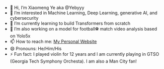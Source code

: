 - 👋 Hi, I’m Xiaomeng Ye aka @Yebyyy
- 👀 I’m interested in Machine Learning, Deep Learning, generative AI, and cybersecurity
- 🌱 I’m currently learning to build Transformers from scratch
- 💞️ I’m also working on a model for football⚽️ match video analysis based on Yolo5x
- 📫 How to reach me: [My Personal Website](https://www.yebyyy.com)
- 😄 Pronouns: He/Him/His
- ⚡ Fun fact: I played violin for 12 years and I am currently playing in GTSO (Georgia Tech Symphony Orchesta). I am also a Man City fan!

<!---
yebyyy/yebyyy is a ✨ special ✨ repository because its `README.md` (this file) appears on your GitHub profile.
You can click the Preview link to take a look at your changes.
--->
